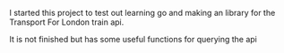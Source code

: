 I started this project to test out learning go and making an library for the Transport For London train api.

It is not finished but has some useful functions for querying the api

